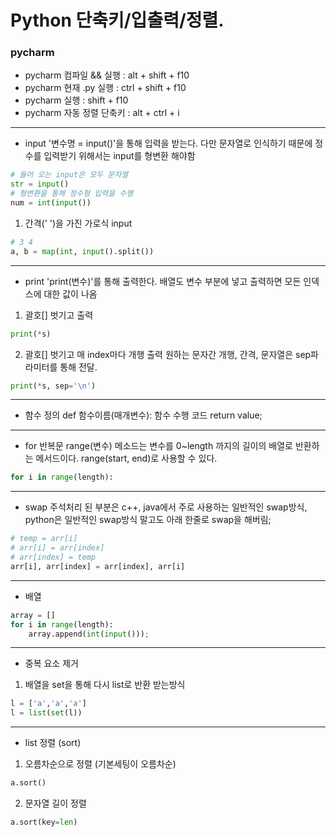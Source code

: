 # Python 단축키/입출력/정렬. 
### pycharm
- pycharm 컴파일 && 실행 : alt + shift + f10
- pycharm 현재 .py 실행 : ctrl + shift + f10
- pycharm 실행 : shift + f10
- pycharm 자동 정렬 단축키 : alt + ctrl + i
---
- input
'변수명 = input()'을 통해 입력을 받는다. 다만 문자열로 인식하기 때문에 정수를 입력받기 위해서는 input를 형변환 해야함
```python
# 들어 오는 input은 모두 문자열
str = input()
# 형변환을 통해 정수형 입력을 수행
num = int(input())
```
1. 간격(' ')을 가진 가로식 input
```python
# 3 4
a, b = map(int, input().split())
```
---
- print
'print(변수)'를 통해 출력한다. 배열도 변수 부분에 넣고 출력하면 모든 인덱스에 대한 값이 나옴
1. 괄호[] 벗기고 출력
```Python
print(*s)
```
2. 괄호[] 벗기고 매 index마다 개행 출력
원하는 문자간 개행, 간격, 문자열은 sep파라미터를 통해 전달.
```python
print(*s, sep='\n')
```
---
- 함수 정의
def 함수이름(매개변수):
  함수 수행 코드
  return value;
---
- for 반복문
range(변수) 메소드는 변수를 0~length 까지의 길이의 배열로 반환하는 메서드이다. range(start, end)로 사용할 수 있다.
```python
for i in range(length):
```
---
- swap
주석처리 된 부분은 c++, java에서 주로 사용하는 일반적인 swap방식, python은 일반적인 swap방식 말고도 아래 한줄로 swap을 해버림;
```Python
# temp = arr[i]
# arr[i] = arr[index]
# arr[index] = temp
arr[i], arr[index] = arr[index], arr[i]
```
---
- 배열
```python
array = []
for i in range(length):
    array.append(int(input()));
```
---
- 중복 요소 제거
1. 배열을 set을 통해 다시 list로 반환 받는방식
```python
l = ['a','a','a']
l = list(set(l))
```
---
- list 정렬 (sort)
1. 오름차순으로 정렬 (기본세팅이 오름차순)
```python
a.sort()
```
2. 문자열 길이 정렬
```python
a.sort(key=len)
```